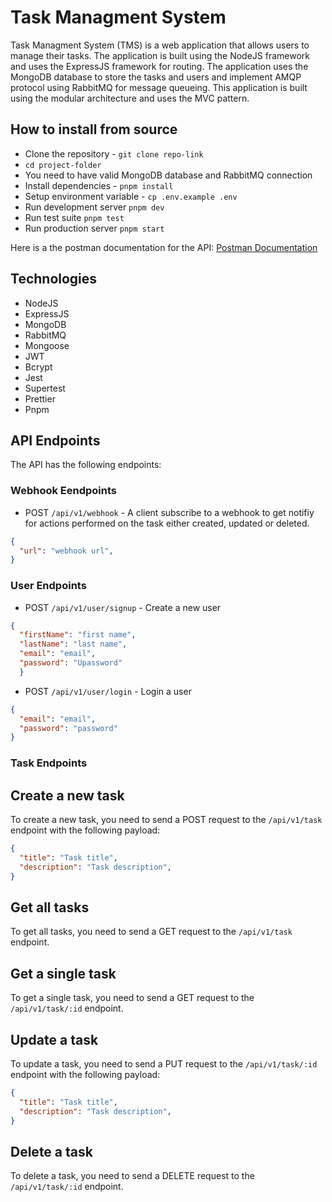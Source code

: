# Task Managment System
Task Managment System (TMS) is a web application that allows users to manage their tasks. The application is built using the NodeJS framework and uses the ExpressJS framework for routing. The application uses the MongoDB database to store the tasks and users and implement AMQP protocol using RabbitMQ for message queueing. This application is built using the modular architecture and uses the MVC pattern.

## How to install from source
- Clone the repository - `git clone repo-link`
- `cd project-folder`
- You need to have valid MongoDB database and RabbitMQ connection
- Install dependencies - `pnpm install`
- Setup environment variable - `cp .env.example .env`
- Run development server `pnpm dev`
- Run test suite `pnpm test`
- Run production server `pnpm start`

Here is a the postman documentation for the API: [Postman Documentation](https://documenter.getpostman.com/view/24407924/2s9Yyweema)

## Technologies
- NodeJS
- ExpressJS
- MongoDB
- RabbitMQ
- Mongoose
- JWT
- Bcrypt
- Jest
- Supertest
- Prettier
- Pnpm


## API Endpoints
The API has the following endpoints:  

### Webhook Eendpoints
- POST `/api/v1/webhook` - A client subscribe to a webhook to get notifiy for actions performed on the task either created, updated or deleted.
```json
{
  "url": "webhook url",
}
```

### User Endpoints
- POST `/api/v1/user/signup` - Create a new user
```json
{
  "firstName": "first name",
  "lastName": "last name",
  "email": "email",
  "password": "Upassword"
  }
  ```

- POST `/api/v1/user/login` - Login a user
```json
{
  "email": "email",
  "password": "password"
}
```

### Task Endpoints

## Create a new task
To create a new task, you need to send a POST request to the `/api/v1/task` endpoint with the following payload:
```json
{
  "title": "Task title",
  "description": "Task description",
}
```

## Get all tasks
To get all tasks, you need to send a GET request to the `/api/v1/task` endpoint.
 

## Get a single task
To get a single task, you need to send a GET request to the `/api/v1/task/:id` endpoint.


## Update a task
To update a task, you need to send a PUT request to the `/api/v1/task/:id` endpoint with the following payload:
```json
{
  "title": "Task title",
  "description": "Task description",
}
```

## Delete a task
To delete a task, you need to send a DELETE request to the `/api/v1/task/:id` endpoint.
